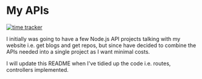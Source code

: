 # My APIs

[![time tracker](https://wakatime.com/badge/github/lornasw93/my-apis.svg)](https://wakatime.com/badge/github/lornasw93/my-apis)

I initially was going to have a few Node.js API projects talking with my website i.e. get blogs and get repos, but since have decided to combine the APIs needed into a single project as I want minimal costs.

I will update this README when I've tidied up the code i.e. routes, controllers implemented.
